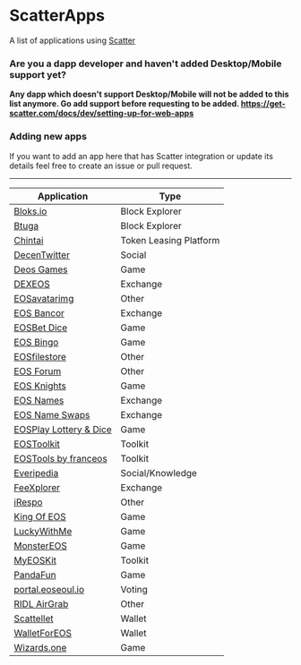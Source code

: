 # ScatterApps

A list of applications using [Scatter](https://get-scatter.com)

### Are you a dapp developer and haven't added Desktop/Mobile support yet?

**Any dapp which doesn't support Desktop/Mobile will not be added to this list anymore. Go add support before requesting to be added.
https://get-scatter.com/docs/dev/setting-up-for-web-apps**

### Adding new apps

If you want to add an app here that has Scatter integration or update its details feel free to create an issue or pull request.

-------------

| Application | Type |
| -- | -- |
| [Bloks.io](https://bloks.io/) | Block Explorer |
| [Btuga](https://btuga.io/) | Block Explorer |
| [Chintai](https://eos.chintai.io/) | Token Leasing Platform |
| [DecenTwitter](http://decentwitter.com) | Social |
| [Deos Games](https://deosgames.com) | Game |
| [DEXEOS](https://dexeos.io/) | Exchange |
| [EOSavatarimg](https://eosavatarimg.now.sh) | Other |
| [EOS Bancor](https://eos.bancor.network/) | Exchange |
| [EOSBet Dice](https://dice.eosbet.io/) | Game |
| [EOS Bingo](https://eosbingo.net) | Game |
| [EOSfilestore](https://eosfilestore.now.sh) | Other |
| [EOS Forum](https://eos-forum.org) | Other |
| [EOS Knights](http://eosknights.io) | Game |
| [EOS Names](http://eosnames.net) | Exchange |
| [EOS Name Swaps](https://www.eosnameswaps.com) | Exchange |
| [EOSPlay Lottery & Dice](https://eosplay.co) | Game |
| [EOSToolkit](https://eostoolkit.io) | Toolkit |
| [EOSTools by franceos](https://tools.franceos.fr) | Toolkit |
| [Everipedia](https://everipedia.org/) | Social/Knowledge |
| [FeeXplorer](https://eos.feexplorer.io) | Exchange |
| [iRespo](https://www.irespo.com/) | Other |
| [King Of EOS](https://kingofeos.com) | Game |
| [LuckyWithMe](https://www.luckywith.me/) | Game |
| [MonsterEOS](http://monstereos.io) | Game |
| [MyEOSKit](https://www.myeoskit.com) | Toolkit |
| [PandaFun](http://game.pandafun.io) | Game |
| [portal.eoseoul.io](https://portal.eoseoul.io) | Voting |
| [RIDL AirGrab](https://ridl.get-scatter.com) | Other |
| [Scattellet](https://scattellet.com) | Wallet |
| [WalletForEOS](http://www.walletforeos.com/) | Wallet |
| [Wizards.one](https://game.wizards.one) | Game |
